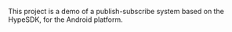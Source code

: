 This project is a demo of a publish-subscribe system based on the HypeSDK, for the Android platform.
